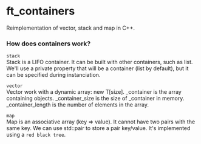 # ft_containers

Reimplementation of vector, stack and map in C++.

### How does containers work?

`stack`  
Stack is a LIFO container. It can be built with other containers, such as list. We'll use a private property that will be a container (list by default), but it can be specified during instanciation.

`vector`  
Vector work with a dynamic array: new T[size]. _container is the array containing objects. _container_size is the size of _container in memory. _container_length is the number of elements in the array.

`map`  
Map is an associative array (key => value). It cannot have two pairs with the same key. We can use std::pair to store a pair key/value. It's implemented using a `red black tree`.

